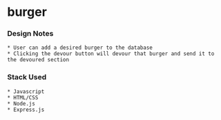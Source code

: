 # burger

### Design Notes
	* User can add a desired burger to the database
	* Clicking the devour button will devour that burger and send it to the devoured section

### Stack Used
	* Javascript
	* HTML/CSS
	* Node.js
	* Express.js